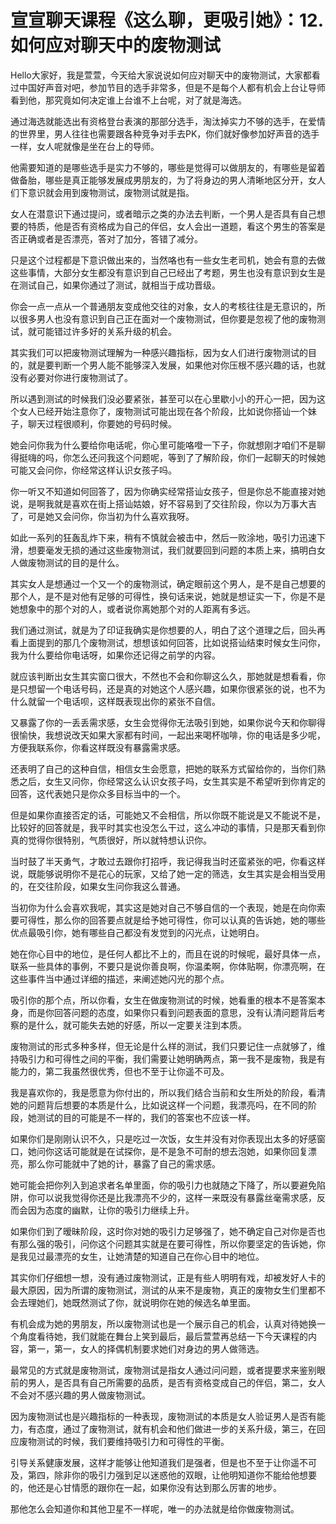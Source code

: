 # 宣宣聊天课程《这么聊，更吸引她》：12.如何应对聊天中的废物测试

Hello大家好，我是萱萱，今天给大家说说如何应对聊天中的废物测试，大家都看过中国好声音对吧，参加节目的选手非常多，但是不是每个人都有机会上台让导师看到他，那究竟如何决定谁上台谁不上台呢，对了就是海选。

通过海选就能选出有资格登台表演的那部分选手，淘汰掉实力不够的选手，在爱情的世界里，男人往往也需要跟各种竞争对手去PK，你们就好像参加好声音的选手一样，女人呢就像是坐在台上的导师。

他需要知道的是哪些选手是实力不够的，哪些是觉得可以做朋友的，有哪些是留着做备胎，哪些是真正能够发展成男朋友的，为了将身边的男人清晰地区分开，女人们下意识就会用到废物测试，废物测试就是指。

女人在潜意识下通过提问，或者暗示之类的办法去判断，一个男人是否具有自己想要的特质，他是否有资格成为自己的伴侣，女人会出一道题，看这个男生的答案是否正确或者是否漂亮，答对了加分，答错了减分。

只是这个过程都是下意识做出来的，当然咯也有一些女生老司机，她会有意的去做这些事情，大部分女生都没有意识到自己已经出了考题，男生也没有意识到女生是在测试自己，如果你通过了测试，就相当于成功晋级。

你会一点一点从一个普通朋友变成他交往的对象，女人的考核往往是无意识的，所以很多男人也没有意识到自己正在面对一个废物测试，但你要是忽视了他的废物测试，就可能错过许多好的关系升级的机会。

其实我们可以把废物测试理解为一种感兴趣指标，因为女人们进行废物测试的目的，就是要判断一个男人能不能够深入发展，如果他对你压根不感兴趣的话，也就没有必要对你进行废物测试了。

所以遇到测试的时候我们没必要紧张，甚至可以在心里歇小小的开心一把，因为这个女人已经开始注意你了，废物测试可能出现在各个阶段，比如说你搭讪一个妹子，聊天过程很顺利，你要她的号码时候。

她会问你我为什么要给你电话呢，你心里可能咯噔一下子，你就想刚才咱们不是聊得挺嗨的吗，你怎么还问我这个问题呢，等到了了解阶段，你们一起聊天的时候她可能又会问你，你经常这样认识女孩子吗。

你一听又不知道如何回答了，因为你确实经常搭讪女孩子，但是你总不能直接对她说，是啊我就是喜欢在街上搭讪姑娘，好不容易到了交往阶段，你以为万事大吉了，可是她又会问你，你当初为什么喜欢我呀。

如此一系列的狂轰乱炸下来，稍有不慎就会被击中，然后一败涂地，吸引力迅速下滑，想要毫发无损的通过这些废物测试，我们就要回到问题的本质上来，搞明白女人做废物测试的目的是什么。

其实女人是想通过一个又一个的废物测试，确定眼前这个男人，是不是自己想要的那个人，是不是对他有足够的可得性，换句话来说，她就是想证实一下，你是不是她想象中的那个对的人，或者说你离她那个对的人距离有多远。

我们通过测试，就是为了印证我确实是你想要的人，明白了这个道理之后，回头再看上面提到的那几个废物测试，想想该如何回答，比如说搭讪结束时候女生问你，我为什么要给你电话呀，如果你还记得之前学的内容。

就应该判断出女生其实窗口很大，不然也不会和你聊这么久，那她就是想看看，你是只想留一个电话号码，还是真的对她这个人感兴趣，如果你很紧张的说，也不为什么就留一个电话呗，这样既表现出你的紧张不自信。

又暴露了你的一丢丢需求感，女生会觉得你无法吸引到她，如果你说今天和你聊得很愉快，我想说改天如果大家都有时间，一起出来喝杯咖啡，你的电话是多少呢，方便我联系你，你看这样既没有暴露需求感。

还表明了自己的这种自信，相信女生会愿意，把她的联系方式留给你的，当你们熟悉之后，女生又问你，你经常这么认识女孩子吗，女生其实是不希望听到你肯定的回答，这代表她只是你众多目标当中的一个。

但是如果你直接否定的话，可能她又不会相信，所以你既不能说是又不能说不是，比较好的回答就是，我平时其实也没怎么干过，这么冲动的事情，只是那天看到你真的觉得你很特别，气质很好，所以就特想认识你。

当时鼓了半天勇气，才敢过去跟你打招呼，我记得我当时还蛮紧张的吧，你看这样说，既能够说明你不是花心的玩家，又给了她一定的筛选，女生其实是会相当受用的，在交往阶段，如果女生问你我这么普通。

当初你为什么会喜欢我呢，其实这是她对自己不够自信的一个表现，她是在向你索要可得性，那么你的回答要点就是给予她可得性，你可以认真的告诉她，她的哪些优点最吸引你，她有哪些自己都没有发觉到的闪光点，让她明白。

她在你心目中的地位，是任何人都比不上的，而且在说的时候呢，最好具体一点，联系一些具体的事例，不要只是说你善良啊，你温柔啊，你体贴啊，你漂亮啊，在这些事件当中通过详细的描述，来阐述她闪光的那个点。

吸引你的那个点，所以你看，女生在做废物测试的时候，她看重的根本不是答案本身，而是你回答问题的态度，如果你只看到问题表面的意思，没有认清问题背后考察的是什么，就可能失去她的好感，所以一定要关注到本质。

废物测试的形式多种多样，但无论是什么样的测试，我们只要记住一点就够了，维持吸引力和可得性之间的平衡，我们需要让她明确两点，第一我不是废物，我是有能力的，第二我虽然很优秀，但也不至于让你遥不可及。

我是喜欢你的，我是愿意为你付出的，所以我们结合当前和女生所处的阶段，看清她的问题背后想要的本质是什么，比如说这样一个问题，我漂亮吗，在不同的阶段，她测试的目的可能是不一样的，我们的答案也不应该一样。

如果你们是刚刚认识不久，只是吃过一次饭，女生并没有对你表现出太多的好感窗口，她问你这话可能就是在试探你，是不是急不可耐的想去泡她，如果你回复漂亮，那么你可能就中了她的计，暴露了自己的需求感。

她可能会把你列入到追求者名单里面，你的吸引力也就随之下降了，所以要避免陷阱，你可以说我觉得你还是比我漂亮不少的，这样一来既没有暴露丝毫需求感，反而会因为态度的幽默，让你的吸引力继续上升。

如果你们到了暧昧阶段，这时你对她的吸引力足够强了，她不确定自己对你是否也有那么强的吸引，问你这个问题其实就是在要可得性，所以你要坚定的告诉她，你是我见过最漂亮的女生，让她清楚的知道自己在你心目中的地位。

其实你们仔细想一想，没有通过废物测试，正是有些人明明有戏，却被发好人卡的最大原因，因为所谓的废物测试，测试的从来不是废物，真正的废物女生们里都不会去理她们，她既然测试了你，就说明你在她的候选名单里面。

有机会成为她的男朋友，所以废物测试也是一个展示自己的机会，认真对待她换一个角度看待她，我们就能在舞台上笑到最后，最后萱萱再总结一下今天课程的内容，第一，第一，女人的择偶机制要求她们对身边的男人做筛选。

最常见的方式就是废物测试，废物测试是指女人通过问问题，或者提要求来鉴别眼前的男人，是否具有自己所需要的品质，是否有资格变成自己的伴侣，第二，女人不会对不感兴趣的男人做废物测试。

因为废物测试也是兴趣指标的一种表现，废物测试的本质是女人验证男人是否有能力，有态度，通过了废物测试，就有机会和他们做进一步的关系升级，第三，在回应废物测试的时候，我们要维持吸引力和可得性的平衡。

引导关系健康发展，这样才能够让他知道我们是强者，但是也不至于让你遥不可及，第四，除非你的吸引力强到足以迷惑他的双眼，让他明知道你不能给他想要的，他还是心甘情愿的跟你在一起，如果你没有达到那么厉害的地步。

那他怎么会知道你和其他卫星不一样呢，唯一的办法就是给你做废物测试。
